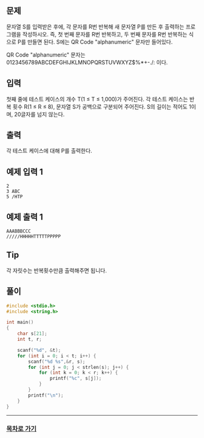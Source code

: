 ## 문제

문자열 S를 입력받은 후에, 각 문자를 R번 반복해 새 문자열 P를 만든 후 출력하는 프로그램을 작성하시오. 즉, 첫 번째 문자를 R번 반복하고, 두 번째 문자를 R번 반복하는 식으로 P를 만들면 된다. S에는 QR Code "alphanumeric" 문자만 들어있다.

QR Code "alphanumeric" 문자는 0123456789ABCDEFGHIJKLMNOPQRSTUVWXYZ\$%*+-./: 이다.

## 입력

첫째 줄에 테스트 케이스의 개수 T(1 ≤ T ≤ 1,000)가 주어진다. 각 테스트 케이스는 반복 횟수 R(1 ≤ R ≤ 8), 문자열 S가 공백으로 구분되어 주어진다. S의 길이는 적어도 1이며, 20글자를 넘지 않는다. 

## 출력

각 테스트 케이스에 대해 P를 출력한다.

## 예제 입력 1

```
2
3 ABC
5 /HTP
```

## 예제 출력 1

```
AAABBBCCC
/////HHHHHTTTTTPPPPP
```

## Tip

각 자릿수는 반복횟수만큼 출력해주면 됩니다.

## 풀이
```c
#include <stdio.h>
#include <string.h>

int main()
{
	char s[21];
	int t, r;

	scanf("%d", &t);
	for (int i = 0; i < t; i++) {
		scanf("%d %s",&r, s);
		for (int j = 0; j < strlen(s); j++) {
			for (int k = 0; k < r; k++) {
				printf("%c", s[j]);
			}
		}
		printf("\n");
	}
}
```
---

### [목차로 가기](./../../../../)